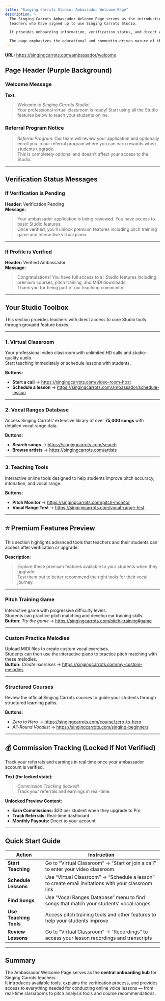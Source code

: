 ```yaml
---
title: "Singing Carrots Studio: Ambassador Welcome Page"
description: >
  The Singing Carrots Ambassador Welcome Page serves as the introduction hub for
  teachers who have signed up to use Singing Carrots Studio.  

  It provides onboarding information, verification status, and direct access to the key tools for conducting online singing lessons.  

  The page emphasizes the educational and community-driven nature of the program.
---
```

**URL:** <https://singingcarrots.com/ambassador/welcome>

## Page Header (Purple Background)

### Welcome Message

**Text:**

> *Welcome to Singing Carrots Studio!*\
> Your professional virtual classroom is ready! Start using all the Studio features below to teach your students online.

### Referral Program Notice

> *Referral Program:* Our team will review your application and optionally enroll you in our referral program where you can earn rewards when students upgrade.\
> This is completely optional and doesn't affect your access to the Studio.

- - -

## Verification Status Messages

### If Verification is Pending

**Header:** Verification Pending\
**Message:**

> Your ambassador application is being reviewed. You have access to basic Studio features.\
> Once verified, you'll unlock premium features including pitch training game and interactive virtual piano.

- - -

### If Profile is Verified

**Header:** Verified Ambassador\
**Message:**

> Congratulations! You have full access to all Studio features including premium courses, pitch training, and MIDI downloads.\
> Thank you for being part of our teaching community!

- - -

## Your Studio Toolbox

This section provides teachers with direct access to core Studio tools through grouped feature boxes.

- - -

### **1. Virtual Classroom**

Your professional video classroom with unlimited HD calls and studio-quality audio.\
Start teaching immediately or schedule lessons with students.

**Buttons:**

* **Start a call** → <https://singingcarrots.com/video-room-host>  
* **Schedule a lesson** → <https://singingcarrots.com/ambassador/schedule-lesson>

- - -

### **2. Vocal Ranges Database**

Access Singing Carrots’ extensive library of over **75,000 songs** with detailed vocal range data.

**Buttons:**

* **Search songs** → <https://singingcarrots.com/search>  
* **Browse artists** → <https://singingcarrots.com/artists>

- - -

### **3. Teaching Tools**

Interactive online tools designed to help students improve pitch accuracy, intonation, and vocal range.

**Buttons:**

* **Pitch Monitor** → <https://singingcarrots.com/pitch-monitor>  
* **Vocal Range Test** → <https://singingcarrots.com/vocal-range-test>

- - -

## ⭐ Premium Features Preview

This section highlights advanced tools that teachers and their students can access after verification or upgrade.

**Description:**

> Explore these premium features available to your students when they upgrade.\
> Test them out to better recommend the right tools for their vocal journey.

- - -

### **Pitch Training Game**

Interactive game with progressive difficulty levels.\
Students can practice pitch matching and develop ear training skills.\
**Button:** *Try the game* → <https://singingcarrots.com/pitch-training#game>

- - -

### **Custom Practice Melodies**

Upload MIDI files to create custom vocal exercises.\
Students can then use the interactive piano to practice pitch matching with these melodies.\
**Button:** *Create exercises* → <https://singingcarrots.com/my-custom-melodies>

- - -

### **Structured Courses**

Review the official Singing Carrots courses to guide your students through structured learning paths.

**Buttons:**

* *Zero to Hero* → <https://singingcarrots.com/course/zero-to-hero>  
* *All-Round Vocalist* → <https://singingcarrots.com/singing-beginners>

- - -

## 💰 Commission Tracking (Locked if Not Verified)

Track your referrals and earnings in real time once your ambassador account is verified.

**Text (for locked state):**

> *Commission Tracking (locked)*\
> Track your referrals and earnings in real-time.

**Unlocked Preview Content:**

* **Earn Commissions:** $20 per student when they upgrade to Pro  
* **Track Referrals:** Real-time dashboard  
* **Monthly Payouts:** Direct to your account

- - -

## Quick Start Guide

| Action                 | Instruction                                                                                        |
| ---------------------- | -------------------------------------------------------------------------------------------------- |
| **Start Teaching**     | Go to “Virtual Classroom” → “Start or join a call” to enter your video classroom                   |
| **Schedule Lessons**   | Use “Virtual Classroom” → “Schedule a lesson” to create email invitations with your classroom link |
| **Find Songs**         | Use “Vocal Ranges Database” menu to find songs that match your students’ vocal ranges              |
| **Use Teaching Tools** | Access pitch training tools and other features to help your students improve                       |
| **Review Lessons**     | Go to “Virtual Classroom” → “Recordings” to access your lesson recordings and transcripts          |

- - -

## Summary

The Ambassador Welcome Page serves as the **central onboarding hub** for Singing Carrots teachers.\
It introduces available tools, explains the verification process, and provides access to everything needed for conducting online voice lessons — from real-time classrooms to pitch analysis tools and course recommendations.
